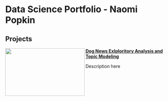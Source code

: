 # Data Science Portfolio - Naomi Popkin

## Projects

<img align="left" width="250" height="150" src="https://github.com/NPopkin/DogNews"> **[Dog News Exlploritory Analysis and Topic Modeling]()**

Description here

#
